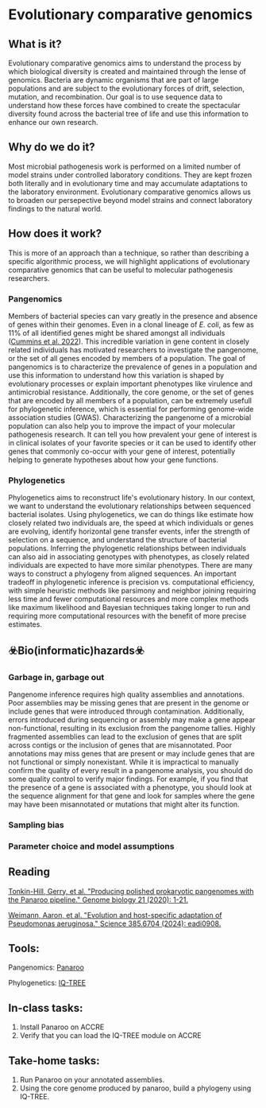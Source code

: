 # Evolutionary comparative genomics
## What is it?
Evolutionary comparative genomics aims to understand the process by which biological diversity is created and maintained through the lense of genomics. Bacteria are dynamic organisms that are part of large populations and are subject to the evolutionary forces of drift, selection, mutation, and recombination. Our goal is to use sequence data to understand how these forces have combined to create the spectacular diversity found across the bacterial tree of life and use this information to enhance our own research.
## Why do we do it?
Most microbial pathogenesis work is performed on a limited number of model strains under controlled laboratory conditions. They are kept frozen both literally and in evolutionary time and may accumulate adaptations to the laboratory environment. Evolutionary comparative genomics allows us to broaden our persepective beyond model strains and connect laboratory findings to the natural world.
## How does it work?
This is more of an approach than a technique, so rather than describing a specific algorithmic process, we will highlight applications of evolutionary comparative genomics that can be useful to molecular pathogenesis researchers.
### Pangenomics
Members of bacterial species can vary greatly in the presence and absence of genes within their genomes. Even in a clonal lineage of _E. coli_, as few as 11% of all identified genes might be shared amongst all individuals ([Cummins et al. 2022](https://doi.org/10.1099/mgen.0.000903)). This incredible variation in gene content in closely related individuals has motivated researchers to investigate the pangenome, or the set of all genes encoded by members of a population. The goal of pangenomics is to characterize the prevalence of genes in a population and use this information to understand how this variation is shaped by evolutionary processes or explain important phenotypes like virulence and antimicrobial resistance. Additionally, the core genome, or the set of genes that are encoded by all members of a population, can be extremely usefull for phylogenetic inference, which is essential for performing genome-wide association studies (GWAS). Characterizing the pangenome of a microbial population can also help you to improve the impact of your molecular pathogenesis research. It can tell you how prevalent your gene of interest is in clinical isolates of your favorite species or it can be used to identify other genes that commonly co-occur with your gene of interest, potentially helping to generate hypotheses about how your gene functions. 
### Phylogenetics
Phylogenetics aims to reconstruct life's evolutionary history. In our context, we want to understand the evolutionary relationships between sequenced bacterial isolates. Using phylogenetics, we can do things like estimate how closely related two individuals are, the speed at which individuals or genes are evolving, identify horizontal gene transfer events, infer the strength of selection on a sequence, and understand the structure of bacterial populations. Inferring the phylogenetic relationships between individuals can also aid in associating genotypes with phenotypes, as closely related individuals are expected to have more similar phenotypes. There are many ways to construct a phylogeny from aligned sequences. An important tradeoff in phylogenetic inference is precision vs. computational efficiency, with simple heuristic methods like parsimony and neighbor joining requiring less time and fewer computational resources and more complex methods like maximum likelihood and Bayesian techniques taking longer to run and requiring more computational resources with the benefit of more precise estimates. 
## ☣️Bio(informatic)hazards☣️
### Garbage in, garbage out
Pangenome inference requires high quality assemblies and annotations. Poor assemblies may be missing genes that are present in the genome or include genes that were introduced through contamination. Additionally, errors introduced during sequencing or assembly may make a gene appear non-functional, resulting in its exclusion from the pangenome tallies. Highly fragmented assemblies can lead to the exclusion of genes that are split across contigs or the inclusion of genes that are misannotated. Poor annotations may miss genes that are present or may include genes that are not functional or simply nonexistant. While it is impractical to manually confirm the quality of every result in a pangenome analysis, you should do some quality control to verify major findings. For example, if you find that the presence of a gene is associated with a phenotype, you should look at the sequence alignment for that gene and look for samples where the gene may have been misannotated or mutations that might alter its function.
### Sampling bias
### Parameter choice and model assumptions
## Reading
[comment]: <> (use MLA citations here)
[Tonkin-Hill, Gerry, et al. "Producing polished prokaryotic pangenomes with the Panaroo pipeline." Genome biology 21 (2020): 1-21.](https://doi.org/10.1186/s13059-020-02090-4)

[Weimann, Aaron, et al. "Evolution and host-specific adaptation of Pseudomonas aeruginosa." Science 385.6704 (2024): eadi0908.](https://doi.org/10.1126/science.adi0908)
## Tools:
Pangenomics: [Panaroo](https://gthlab.au/panaroo/#/)

Phylogenetics: [IQ-TREE](http://www.iqtree.org/)
## In-class tasks:
1. Install Panaroo on ACCRE
2. Verify that you can load the IQ-TREE module on ACCRE
## Take-home tasks:
1. Run Panaroo on your annotated assemblies.
2. Using the core genome produced by panaroo, build a phylogeny using IQ-TREE.












